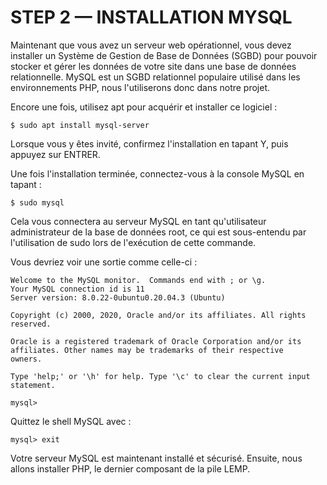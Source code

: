 # STEP 2 — INSTALLATION MYSQL

Maintenant que vous avez un serveur web opérationnel, vous devez installer un Système de Gestion de Base de Données (SGBD) pour pouvoir stocker et gérer les données de votre site dans une base de données relationnelle. MySQL est un SGBD relationnel populaire utilisé dans les environnements PHP, nous l'utiliserons donc dans notre projet.

Encore une fois, utilisez apt pour acquérir et installer ce logiciel :
```
$ sudo apt install mysql-server
```
Lorsque vous y êtes invité, confirmez l'installation en tapant Y, puis appuyez sur ENTRER.

Une fois l'installation terminée, connectez-vous à la console MySQL en tapant :
```
$ sudo mysql
```

Cela vous connectera au serveur MySQL en tant qu'utilisateur administrateur de la base de données root, ce qui est sous-entendu par l'utilisation de sudo lors de l'exécution de cette commande.

Vous devriez voir une sortie comme celle-ci :
```
Welcome to the MySQL monitor.  Commands end with ; or \g.
Your MySQL connection id is 11
Server version: 8.0.22-0ubuntu0.20.04.3 (Ubuntu)

Copyright (c) 2000, 2020, Oracle and/or its affiliates. All rights reserved.

Oracle is a registered trademark of Oracle Corporation and/or its
affiliates. Other names may be trademarks of their respective
owners.

Type 'help;' or '\h' for help. Type '\c' to clear the current input statement.

mysql> 
```

Quittez le shell MySQL avec :
```
mysql> exit
```

Votre serveur MySQL est maintenant installé et sécurisé. 
Ensuite, nous allons installer PHP, le dernier composant de la pile LEMP.
